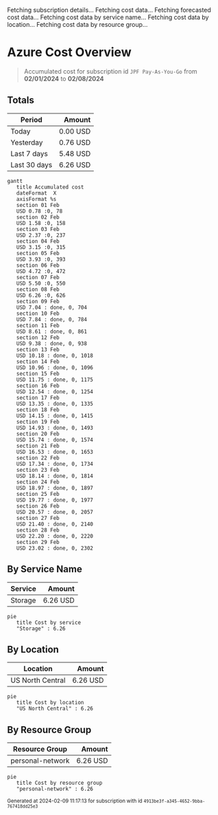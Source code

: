 Fetching subscription details...
Fetching cost data...
Fetching forecasted cost data...
Fetching cost data by service name...
Fetching cost data by location...
Fetching cost data by resource group...
# Azure Cost Overview

> Accumulated cost for subscription id `JPF Pay-As-You-Go` from **02/01/2024** to **02/08/2024**

## Totals

|Period|Amount|
|---|---:|
|Today|0.00 USD|
|Yesterday|0.76 USD|
|Last 7 days|5.48 USD|
|Last 30 days|6.26 USD|

```mermaid
gantt
   title Accumulated cost
   dateFormat  X
   axisFormat %s
   section 01 Feb
   USD 0.78 :0, 78
   section 02 Feb
   USD 1.58 :0, 158
   section 03 Feb
   USD 2.37 :0, 237
   section 04 Feb
   USD 3.15 :0, 315
   section 05 Feb
   USD 3.93 :0, 393
   section 06 Feb
   USD 4.72 :0, 472
   section 07 Feb
   USD 5.50 :0, 550
   section 08 Feb
   USD 6.26 :0, 626
   section 09 Feb
   USD 7.04 : done, 0, 704
   section 10 Feb
   USD 7.84 : done, 0, 784
   section 11 Feb
   USD 8.61 : done, 0, 861
   section 12 Feb
   USD 9.38 : done, 0, 938
   section 13 Feb
   USD 10.18 : done, 0, 1018
   section 14 Feb
   USD 10.96 : done, 0, 1096
   section 15 Feb
   USD 11.75 : done, 0, 1175
   section 16 Feb
   USD 12.54 : done, 0, 1254
   section 17 Feb
   USD 13.35 : done, 0, 1335
   section 18 Feb
   USD 14.15 : done, 0, 1415
   section 19 Feb
   USD 14.93 : done, 0, 1493
   section 20 Feb
   USD 15.74 : done, 0, 1574
   section 21 Feb
   USD 16.53 : done, 0, 1653
   section 22 Feb
   USD 17.34 : done, 0, 1734
   section 23 Feb
   USD 18.14 : done, 0, 1814
   section 24 Feb
   USD 18.97 : done, 0, 1897
   section 25 Feb
   USD 19.77 : done, 0, 1977
   section 26 Feb
   USD 20.57 : done, 0, 2057
   section 27 Feb
   USD 21.40 : done, 0, 2140
   section 28 Feb
   USD 22.20 : done, 0, 2220
   section 29 Feb
   USD 23.02 : done, 0, 2302
```

## By Service Name

|Service|Amount|
|---|---:|
|Storage|6.26 USD|

```mermaid
pie
   title Cost by service
   "Storage" : 6.26
```

## By Location

|Location|Amount|
|---|---:|
|US North Central|6.26 USD|

```mermaid
pie
   title Cost by location
   "US North Central" : 6.26
```

## By Resource Group

|Resource Group|Amount|
|---|---:|
|personal-network|6.26 USD|

```mermaid
pie
   title Cost by resource group
   "personal-network" : 6.26
```

<sup>Generated at 2024-02-09 11:17:13 for subscription with id `4913be3f-a345-4652-9bba-767418dd25e3`</sup>

